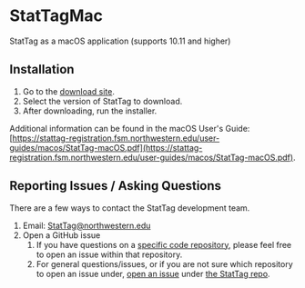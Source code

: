 # StatTagMac
StatTag as a macOS application (supports 10.11 and higher)

## Installation

1. Go to the [download site](https://stattag-registration.fsm.northwestern.edu/).
2. Select the version of StatTag to download.
3. After downloading, run the installer.

Additional information can be found in the macOS User's Guide: [https://stattag-registration.fsm.northwestern.edu/user-guides/macos/StatTag-macOS.pdf](https://stattag-registration.fsm.northwestern.edu/user-guides/macos/StatTag-macOS.pdf).


## Reporting Issues / Asking Questions

There are a few ways to contact the StatTag development team.

1. Email: StatTag@northwestern.edu
2. Open a GitHub issue
   1. If you have questions on a [specific code repository](https://github.com/orgs/StatTag/repositories), please feel free to open an issue within that repository.
   2. For general questions/issues, or if you are not sure which repository to open an issue under, [open an issue](https://github.com/StatTag/StatTag/issues/new/choose) under [the StatTag repo](https://github.com/StatTag/StatTag/issues).
